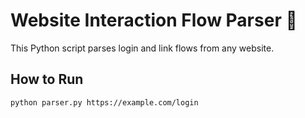 # Website Interaction Flow Parser 🧠

This Python script parses login and link flows from any website.

## How to Run

```bash
python parser.py https://example.com/login

